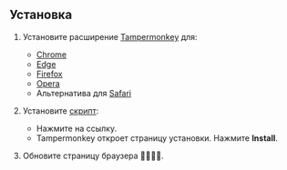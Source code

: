 ## Установка

1. Установите расширение [Tampermonkey](https://www.tampermonkey.net/) для:

   - [Chrome](https://chrome.google.com/webstore/detail/dhdgffkkebhmkfjojejmpbldmpobfkfo)
   - [Edge](https://microsoftedge.microsoft.com/addons/detail/iikmkjmpaadaobahmlepeloendndfphd)
   - [Firefox](https://addons.mozilla.org/en-US/firefox/addon/tampermonkey/)
   - [Opera](https://addons.opera.com/en/extensions/details/tampermonkey-beta/)
   - Альтернатива для [Safari](https://apps.apple.com/app/userscripts/id1463298887)

2. Установите [скрипт](https://github.com/awaynell/EasyShipEbay-CopyPaste/raw/main/dist/EasyShipEbay-CopyPaste.user.js):

   - Нажмите на ссылку.
   - Tampermonkey откроет страницу установки. Нажмите **Install**.

3. Обновите страницу браузера 🐷🐽🐗🐖.
